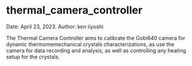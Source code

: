 # thermal_camera_controller

Date: April 23, 2023.
Author: ken iiyoshi

The Thermal Camera Controller aims to calibrate the Gobi640 camera for dynamic thermomemechanical crystals characterizations, as use the camera for data recording and analysis, as well as controlling any heating setup for the crystals.
